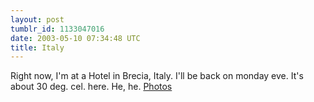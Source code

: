 ```yaml
---
layout: post
tumblr_id: 1133047016  
date: 2003-05-10 07:34:48 UTC
title: Italy
---
```


Right now, I'm at a Hotel in Brecia, Italy. I'll be back on monday eve. It's about 30 deg. cel. here. He, he. <a href="http://rasmusandersson.se/rp13/photo.asp?v=photos/journey/030509%5F%2D%5FBrecia%5FItaly/&#38;sid=10">Photos</a>
